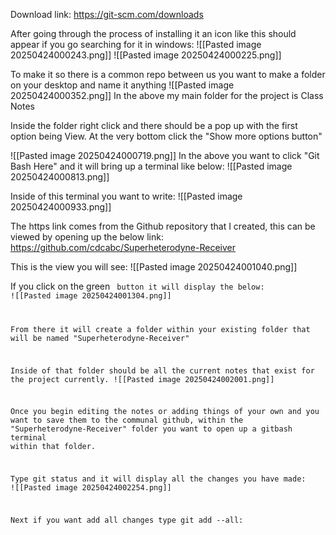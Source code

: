 Download link:
https://git-scm.com/downloads

After going through the process of installing it an icon like this should appear if you go searching for it in windows:
![[Pasted image 20250424000243.png]]
![[Pasted image 20250424000225.png]]

To make it so there is a common repo between us you want to make a folder on your desktop and name it anything
![[Pasted image 20250424000352.png]]
In the above my main folder for the project is Class Notes

Inside the folder right click and there should be a pop up with the first option being View. At the very bottom click the "Show more options button"

![[Pasted image 20250424000719.png]]
In the above you want to click "Git Bash Here" and it will bring up a terminal like below:
![[Pasted image 20250424000813.png]]

Inside of this terminal you want to write:
![[Pasted image 20250424000933.png]]

The https link comes from the Github repository that I created, this can be viewed by opening up the below link:
https://github.com/cdcabc/Superheterodyne-Receiver

This is the view you will see:
![[Pasted image 20250424001040.png]]

If you click on the green <Code> button it will display the below:
![[Pasted image 20250424001304.png]]

From there it will create a folder within your existing folder that will be named "Superheterodyne-Receiver"

Inside of that folder should be all the current notes that exist for the project currently.
![[Pasted image 20250424002001.png]]


Once you begin editing the notes or adding things of your own and you want to save them to the communal github, within the "Superheterodyne-Receiver" folder you want to open up a gitbash terminal within that folder.

Type git status and it will display all the changes you have made:
![[Pasted image 20250424002254.png]]


Next if you want add all changes type git add --all:








